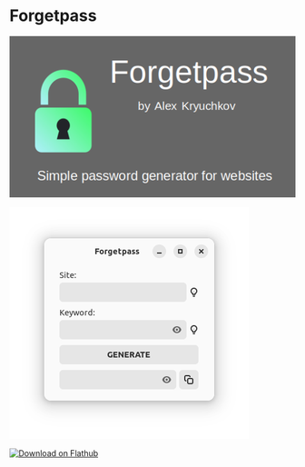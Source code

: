 # Forgetpass

![forgetpass.png](data/forgetpass.png)

![screenshot.png](data/screenshot.png)

[<img src="https://flathub.org/assets/badges/flathub-badge-en.svg" width="200" alt="Download on Flathub">](https://flathub.org/apps/details/com.github.alexkdeveloper.forgetpass)
